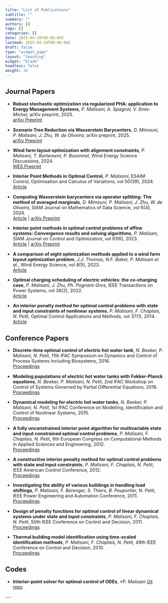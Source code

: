 ```yaml
---
title: "List of Publications"
subtitle: ""
summary: ""
authors: []
tags: []
categories: []
date: 2025-04-29T00:00:00Z  
lastmod: 2025-04-29T00:00:00Z
draft: false
type: "widget_page"
layout: "teaching"
widget: "blank"
headless: false
weight: 30
---
```


<div style="font-size: 0.9rem;">

## Journal Papers

-  **Robust stochastic optimization via regularized PHA: application to Energy Management Systems**, *P. Malisani, A. Spagnol, V. Smis-Michel*, arXiv preprint, 2025.  
  [arXiv Preprint](https://arxiv.org/abs/2411.02015)

-  **Scenario Tree Reduction via Wasserstein Barycenters**, *D. Mimouni, P. Malisani, J. Zhu, W. de Oliveira*, arXiv preprint, 2025.  
  [arXiv Preprint](https://arxiv.org/abs/2411.14477)

-  **Wind farm layout optimization with alignment constraints**, *P. Malisani, T. Bartement, P. Bozonnet*, Wind Energy Science Discussions, 2024.  
  [WES Preprint](https://wes.copernicus.org/preprints/wes-2024-118/)

-  **Interior Point Methods in Optimal Control**, *P. Malisani*, ESAIM: Control, Optimisation and Calculus of Variations, vol 50(39), 2024.  
  [Article](https://doi.org/10.1051/cocv/2024049)

-  **Computing Wasserstein barycenters via operator splitting: The method of averaged marginals**, *D. Mimouni, P. Malisani, J. Zhu, W. de Oliveira*, SIAM Journal on Mathematics of Data Science, vol 6(4), 2024.  
  [Article](https://doi.org/10.1137/23M1584228) | [arXiv Preprint](https://doi.org/10.48550/arXiv.2309.05315)

-  **Interior point methods in optimal control problems of affine systems: Convergence results and solving algorithms**, *P. Malisani*, SIAM Journal on Control and Optimization, vol 61(6), 2023.  
  [Article](https://doi.org/10.1137/23M1561233) | [arXiv Preprint](https://doi.org/10.48550/arXiv.2308.16554)

-  **A comparison of eight optimization methods applied to a wind farm layout optimization problem**, *J.J. Thomas, N.F. Baker, P. Malisani et al.*, Wind Energy Science, vol 8(5), 2023.  
  [Article](https://wes.copernicus.org/articles/8/865/2023/)

-  **Optimal charging scheduling of electric vehicles: the co-charging case**, *P. Malisani, J. Zhu, Ph. Pognant-Gros*, IEEE Transactions on Power Systems, vol 38(2), 2022.  
  [Article](https://doi.org/10.1109/TPWRS.2022.3172286)

-  **An interior penalty method for optimal control problems with state and input constraints of nonlinear systems**, *P. Malisani, F. Chaplais, N. Petit*, Optimal Control Applications and Methods, vol 37(1), 2014.  
  [Article](https://doi.org/10.1002/oca.2134)

## Conference Papers

-  **Discrete-time optimal control of electric hot water tank**, *N. Beeker, P. Malisani, N. Petit*, 11th IFAC Symposium on Dynamics and Control of Process Systems Including Biosystems, 2016.  
  [Proceedings](https://doi.org/10.1016/j.ifacol.2016.07.301)

-  **Modeling populations of electric hot water tanks with Fokker-Planck equations**, *N. Beeker, P. Malisani, N. Petit*, 2nd IFAC Workshop on Control of Systems Governed by Partial Differential Equations, 2016.  
  [Proceedings](https://doi.org/10.1016/j.ifacol.2016.07.420)

-  **Dynamical modeling for electric hot water tanks**, *N. Beeker, P. Malisani, N. Petit*, 1st IFAC Conference on Modelling, Identification and Control of Nonlinear Systems, 2015.  
  [Proceedings](https://doi.org/10.1016/j.ifacol.2015.09.163)

-  **A fully unconstrained interior point algorithm for multivariable state and input constrained optimal control problems**, *P. Malisani, F. Chaplais, N. Petit*, 6th European Congress on Computational Methods in Applied Sciences and Engineering, 2012.  
  [Proceedings](https://www.researchgate.net/publication/249962798_A_fully_unconstrained_interior_point_algorithm_for_multivariable_state_and_input_constrained_optimal_control_problems)

-  **A constructive interior penalty method for optimal control problems with state and input constraints**, *P. Malisani, F. Chaplais, N. Petit*, IEEE American Control Conference, 2012.  
  [Proceedings](https://doi.org/10.1109/ACC.2012.6315158)

-  **Investigating the ability of various buildings in handling load shiftings**, *P. Malisani, F. Bérenger, S. Thiers, B. Peuportier, N. Petit*, IEEE Power Engineering and Automation Conference, 2011.  
  [Proceedings](https://doi.org/10.1109/PEAM.2011.6134968)

-  **Design of penalty functions for optimal control of linear dynamical systems under state and input constraints**, *P. Malisani, F. Chaplais, N. Petit*, 50th IEEE Conference on Control and Decision, 2011.  
  [Proceedings](https://doi.org/10.1109/CDC.2011.6160718)

-  **Thermal building model identification using time-scaled identification methods**, *P. Malisani, F. Chaplais, N. Petit*, 49th IEEE Conference on Control and Decision, 2010.  
  [Proceedings](https://doi.org/10.1109/CDC.2010.5717975)


## Codes
  -  **Interior-point solver for optimal control of ODEs**, *P. Malisani
  [Git repo](https://ifpen-gitlab.appcollaboratif.fr/detocs/ipm_ocp)
</div>
---